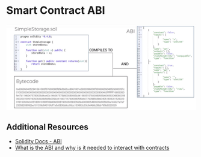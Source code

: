 # Smart Contract ABI

![Smart Contract ABI](./images/smart-contract-abi.png)

## Additional Resources

- [Solidity Docs - ABI](https://solidity.readthedocs.io/en/v0.4.21/abi-spec.html)
- [What is the ABI and why is it needed to interact with contracts](https://ethereum.stackexchange.com/questions/234/what-is-an-abi-and-why-is-it-needed-to-interact-with-contracts)
